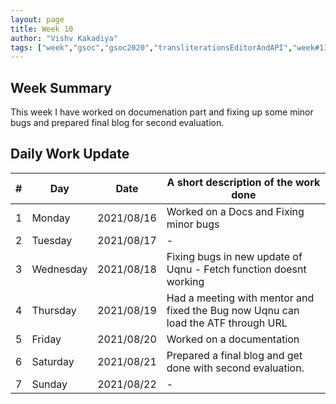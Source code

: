 ```yaml
---
layout: page
title: Week 10
author: "Vishv Kakadiya"
tags: ["week","gsoc","gsoc2020","transliterationsEditorAndAPI","week#11","eval#2"]
---
```


## Week Summary
This week I have worked on documenation part and fixing up some minor bugs and prepared final blog for second evaluation.

## Daily Work Update

|\#|Day|Date|A short description of the work done|  
|---	|---	|---	|---	|  
|1   	| Monday 	|   2021/08/16	| Worked on a Docs and Fixing minor bugs |  
|2   	| Tuesday  	|   2021/08/17	| - |  
|3   	| Wednesday  	|  2021/08/18 	| Fixing bugs in new update of Uqnu - Fetch function doesnt working|  
|4   	| Thursday  	|   2021/08/19	| Had a meeting with mentor and fixed the Bug now Uqnu can load the ATF through URL |  
|5   	| Friday  	|   2021/08/20	| Worked on a documentation |  
|6   	| Saturday  	|   2021/08/21	| Prepared a final blog and get done with second evaluation.	|  
|7   	| Sunday  	|   2021/08/22	| - |  


